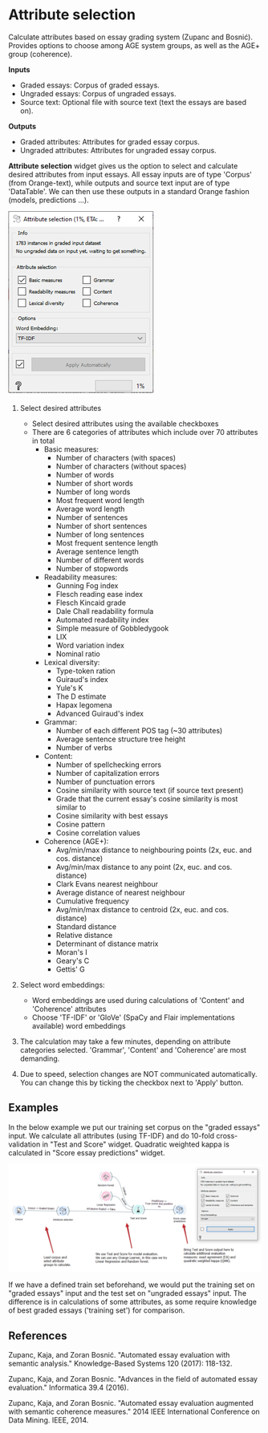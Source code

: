 Attribute selection
===================

Calculate attributes based on essay grading system (Zupanc and Bosnić).
Provides options to choose among AGE system groups, as well as the AGE+ group (coherence).

**Inputs**
-  Graded essays: Corpus of graded essays.
-  Ungraded essays: Corpus of ungraded essays.
-  Source text: Optional file with source text (text the essays are based on).

**Outputs**
-  Graded attributes: Attributes for graded essay corpus.
-  Ungraded attributes: Attributes for ungraded essay corpus.


**Attribute selection** widget gives us the option to select and calculate desired attributes from input essays. All essay inputs are of type 'Corpus' (from Orange-text), while outputs and source text input are of type 'DataTable'. We can then use these outputs in a standard Orange fashion (models, predictions ...).

![](images/attribute-selection-widget.png)

1. Select desired attributes

   - Select desired attributes using the available checkboxes
   - There are 6 categories of attributes which include over 70 attributes in total
        - Basic measures:
            - Number of characters (with spaces)
            - Number of characters (without spaces)
            - Number of words
            - Number of short words
            - Number of long words
            - Most frequent word length
            - Average word length
            - Number of sentences
            - Number of short sentences
            - Number of long sentences
            - Most frequent sentence length
            - Average sentence length
            - Number of different words
            - Number of stopwords
        - Readability measures:
            - Gunning Fog index
            - Flesch reading ease index
            - Flesch Kincaid grade
            - Dale Chall readability formula
            - Automated readability index
            - Simple measure of Gobbledygook
            - LIX
            - Word variation index
            - Nominal ratio
        - Lexical diversity:
            - Type-token ration
            - Guiraud's index
            - Yule's K
            - The D estimate
            - Hapax legomena
            - Advanced Guiraud's index
        - Grammar:
            - Number of each different POS tag (~30 attributes)
            - Average sentence structure tree height
            - Number of verbs
        - Content:
            - Number of spellchecking errors
            - Number of capitalization errors
            - Number of punctuation errors
            - Cosine similarity with source text (if source text present)
            - Grade that the current essay's cosine similarity is most similar to
            - Cosine similarity with best essays
            - Cosine pattern
            - Cosine correlation values
        - Coherence (AGE+):
            - Avg/min/max distance to neighbouring points (2x, euc. and cos. distance)
            - Avg/min/max distance to any point (2x, euc. and cos. distance)
            - Clark Evans nearest neighbour
            - Average distance of nearest neighbour
            - Cumulative frequency <!--Frequency TODO-->
            - Avg/min/max distance to centroid (2x, euc. and cos. distance)
            - Standard distance
            - Relative distance
            - Determinant of distance matrix
            - Moran's I
            - Geary's C
            - Gettis' G

2. Select word embeddings:

   - Word embeddings are used during calculations of 'Content' and 'Coherence' attributes
   - Choose 'TF-IDF' or 'GloVe' (SpaCy and Flair implementations available) word embeddings

3. The calculation may take a few minutes, depending on attribute categories selected. 'Grammar', 'Content' and 'Coherence' are most demanding.

4. Due to speed, selection changes are NOT communicated automatically. You can change this by ticking the checkbox next to 'Apply' button.

Examples
--------

In the below example we put our training set corpus on the "graded essays" input. 
We calculate all attributes (using TF-IDF) and do 10-fold cross-validation in "Test and Score" widget.
Quadratic weighted kappa is calculated in "Score essay predictions" widget.

![](images/attribute-selection-example-1.png)

If we have a defined train set beforehand, we would put the training set on "graded essays" input and the test set on "ungraded essays" input.
The difference is in calculations of some attributes, as some require knowledge of best graded essays ('training set') for comparison.


References
----------

Zupanc, Kaja, and Zoran Bosnić. "Automated essay evaluation with semantic analysis." Knowledge-Based Systems 120 (2017): 118-132.

Zupanc, Kaja, and Zoran Bosnic. "Advances in the field of automated essay evaluation." Informatica 39.4 (2016).

Zupanc, Kaja, and Zoran Bosnic. "Automated essay evaluation augmented with semantic coherence measures." 2014 IEEE International Conference on Data Mining. IEEE, 2014.
